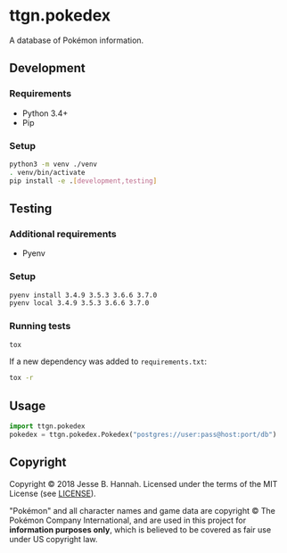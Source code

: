 # ttgn.pokedex

A database of Pokémon information.

## Development

### Requirements

 * Python 3.4+
 * Pip

### Setup

```bash
python3 -m venv ./venv
. venv/bin/activate
pip install -e .[development,testing]
```

## Testing

### Additional requirements

 * Pyenv
   
### Setup

```bash
pyenv install 3.4.9 3.5.3 3.6.6 3.7.0
pyenv local 3.4.9 3.5.3 3.6.6 3.7.0
```

### Running tests

```bash
tox
```

If a new dependency was added to `requirements.txt`:

```bash
tox -r
```

## Usage

```python
import ttgn.pokedex
pokedex = ttgn.pokedex.Pokedex("postgres://user:pass@host:port/db")
```

## Copyright

Copyright © 2018 Jesse B. Hannah. Licensed under the terms of the MIT License
(see [LICENSE](LICENSE)).

"Pokémon" and all character names and game data are copyright © The Pokémon
Company International, and are used in this project for **information purposes
only**, which is believed to be covered as fair use under US copyright law.
